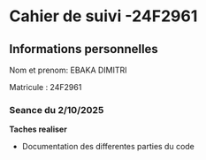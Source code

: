 # Cahier de suivi -24F2961

## Informations personnelles

Nom et prenom: EBAKA DIMITRI

Matricule : 24F2961

### Seance du 2/10/2025

**Taches realiser** 

- Documentation des differentes parties du code 
